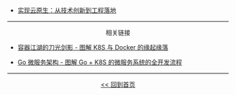 * [实现云原生：从技术创新到工程落地](post/cloud-native-engineering/)

<hr style="border-top:2px solid gainsboro;" />
<p style="text-align: center;"> 相关链接 </p>

* [容器江湖的刀光剑影 - 图解 K8S 与 Docker 的缘起缘落](migrate/container-k8s-docker "容器江湖的刀光剑影 - 图解 K8S 与 Docker 的缘起缘落")

* [Go 微服务架构 - 图解 Go + K8S 的微服务系统的全开发流程](migrate/go-monorepo-tutorial "Go 微服务架构 - 图解 Go + K8S 的微服务系统的全开发流程")

<hr style="border-top:2px solid gainsboro;" />
<p style="text-align: center;"> 
    <a href="/"> << 回到首页 </a> 
</p>